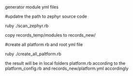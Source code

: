 generator module yml files

#updatre the path to zephyr source code

ruby ./scan_zephyr.rb

copy records_temp/modules to records_new/


#create all platform rb and root yml file

ruby ./create_all_paltform.rb

the result will be in local folders platform.rb according to the platform_config.rb
and records_new/platform.yml accordingly

